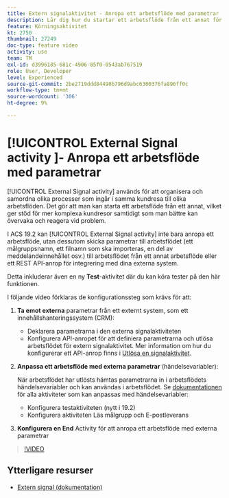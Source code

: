 ```yaml
---
title: Extern signalaktivitet - Anropa ett arbetsflöde med parametrar
description: Lär dig hur du startar ett arbetsflöde från ett annat för att stödja mer komplexa kundresor, samtidigt som du får bättre möjlighet att övervaka och reagera på problem.
feature: Körningsaktivitet
kt: 2750
thumbnail: 27249
doc-type: feature video
activity: use
team: TM
exl-id: d3996185-681c-4906-85f0-0543ab767519
role: User, Developer
level: Experienced
source-git-commit: 2be2719ddd84490b796d9abc6300376fa896ff0c
workflow-type: tm+mt
source-wordcount: '306'
ht-degree: 9%

---
```


# [!UICONTROL External Signal activity ]- Anropa ett arbetsflöde med parametrar

[!UICONTROL External Signal activity] används för att organisera och samordna olika processer som ingår i samma kundresa till olika arbetsflöden. Det gör att man kan starta ett arbetsflöde från ett annat, vilket ger stöd för mer komplexa kundresor samtidigt som man bättre kan övervaka och reagera vid problem.

I ACS 19.2 kan [!UICONTROL External Signal activity] inte bara anropa ett arbetsflöde, utan dessutom skicka parametrar till arbetsflödet (ett målgruppsnamn, ett filnamn som ska importeras, en del av meddelandeinnehållet osv.) till arbetsflödet från ett annat arbetsflöde eller ett REST API-anrop för integrering med dina externa system.

Detta inkluderar även en ny **Test**-aktivitet där du kan köra tester på den här funktionen.

I följande video förklaras de konfigurationssteg som krävs för att:

1. **Ta emot externa** parametrar från ett externt system, som ett innehållshanteringssystem (CRM):

   * Deklarera parametrarna i den externa signalaktiviteten
   * Konfigurera API-anropet för att definiera parametrarna och utlösa arbetsflödet för extern signalaktivitet. Mer information om hur du konfigurerar ett API-anrop finns i [Utlösa en signalaktivitet](https://docs.campaign.adobe.com/doc/standard/en/api/ACS_API.html#triggering-a-signal-activity).

1. **Anpassa ett arbetsflöde med externa parametrar**  (händelsevariabler):

   När arbetsflödet har utlösts hämtas parametrarna in i arbetsflödets händelsevariabler och kan användas i arbetsflödet. Se [dokumentationen](https://helpx.adobe.com/campaign/standard/automating/using/calling-a-workflow-with-external-parameters.html) för alla aktiviteter som kan anpassas med händelsevariabler:

   * Konfigurera testaktiviteten (nytt i 19.2)
   * Konfigurera aktiviteten Läs målgrupp och E-postleverans

1. **Konfigurera en End** Activity för att anropa ett arbetsflöde med externa parametrar

>[!VIDEO](https://video.tv.adobe.com/v/27249/?quality=12)

## Ytterligare resurser

* [Extern signal (dokumentation)](https://experienceleague.adobe.com/docs/campaign-standard/using/managing-processes-and-data/calling-workflow-external-parameters/calling-a-workflow-with-external-parameters.html)
